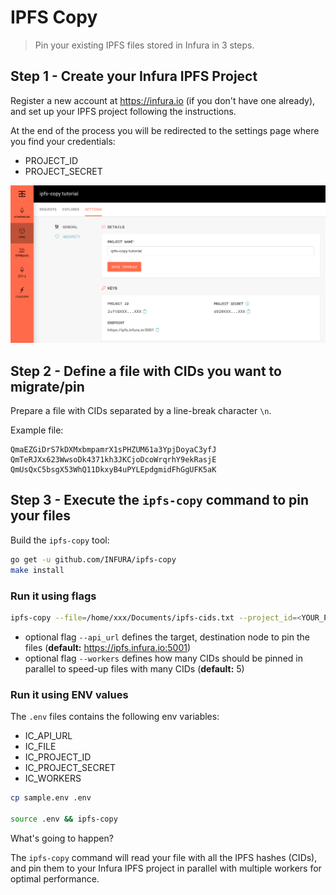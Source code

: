 # IPFS Copy
> Pin your existing IPFS files stored in Infura in 3 steps.

## Step 1 - Create your Infura IPFS Project
Register a new account at https://infura.io (if you don't have one already), and set up your IPFS project following the instructions.

At the end of the process you will be redirected to the settings page where you find your credentials:
- PROJECT_ID
- PROJECT_SECRET

![ipfs-copy Infura credentials settings page](./ipfs-copy-tutorial-creds.png)

## Step 2 - Define a file with CIDs you want to migrate/pin
Prepare a file with CIDs separated by a line-break character `\n`.

Example file:
```
QmaEZGiDrS7kDXMxbmpamrX1sPHZUM61a3YpjDoyaC3yfJ
QmTeRJXx623WwsoDk4371kh3JKCjoDcoWrqrhY9ekRasjE
QmUsQxC5bsgX53WhQ11DkxyB4uPYLEpdgmidFhGgUFK5aK
```

## Step 3 - Execute the `ipfs-copy` command to pin your files
Build the `ipfs-copy` tool:
```bash
go get -u github.com/INFURA/ipfs-copy
make install
```

### Run it using flags
```bash
ipfs-copy --file=/home/xxx/Documents/ipfs-cids.txt --project_id=<YOUR_PROJECT_ID> --project_secret=<YOUR_PROJECT_SECRET>
```
- optional flag `--api_url` defines the target, destination node to pin the files (**default:** https://ipfs.infura.io:5001)
- optional flag `--workers` defines how many CIDs should be pinned in parallel to speed-up files with many CIDs (**default:** 5)

### Run it using ENV values
The `.env` files contains the following env variables:
- IC_API_URL
- IC_FILE
- IC_PROJECT_ID
- IC_PROJECT_SECRET
- IC_WORKERS

```bash
cp sample.env .env

source .env && ipfs-copy
```

What's going to happen?

The `ipfs-copy` command will read your file with all the IPFS hashes (CIDs), and pin them to your Infura IPFS project in parallel with multiple workers for optimal performance.
